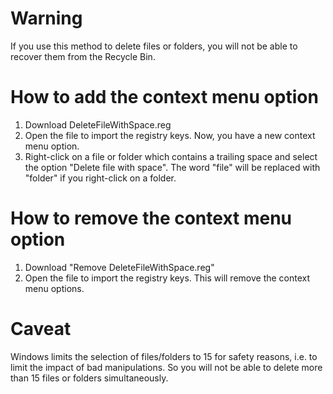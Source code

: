 # Warning

If you use this method to delete files or folders, you will not be able to recover them from the Recycle Bin.

# How to add the context menu option

1. Download DeleteFileWithSpace.reg
2. Open the file to import the registry keys. Now, you have a new context menu option.
3. Right-click on a file or folder which contains a trailing space and select the option "Delete file with space". The word "file" will be replaced with "folder" if you right-click on a folder.

# How to remove the context menu option

1. Download "Remove DeleteFileWithSpace.reg"
2. Open the file to import the registry keys. This will remove the context menu options.

# Caveat

Windows limits the selection of files/folders to 15 for safety reasons, i.e. to limit the impact of bad manipulations.
So you will not be able to delete more than 15 files or folders simultaneously.

